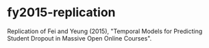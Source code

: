 # fy2015-replication
Replication of Fei and Yeung (2015), "Temporal Models for Predicting Student Dropout in Massive Open Online Courses".
